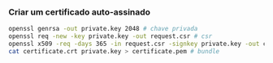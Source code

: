 ### Criar um certificado auto-assinado

```bash
openssl genrsa -out private.key 2048 # chave privada
openssl req -new -key private.key -out request.csr # csr
openssl x509 -req -days 365 -in request.csr -signkey private.key -out certificate.crt # certificado
cat certificate.crt private.key > certificate.pem # bundle
```
